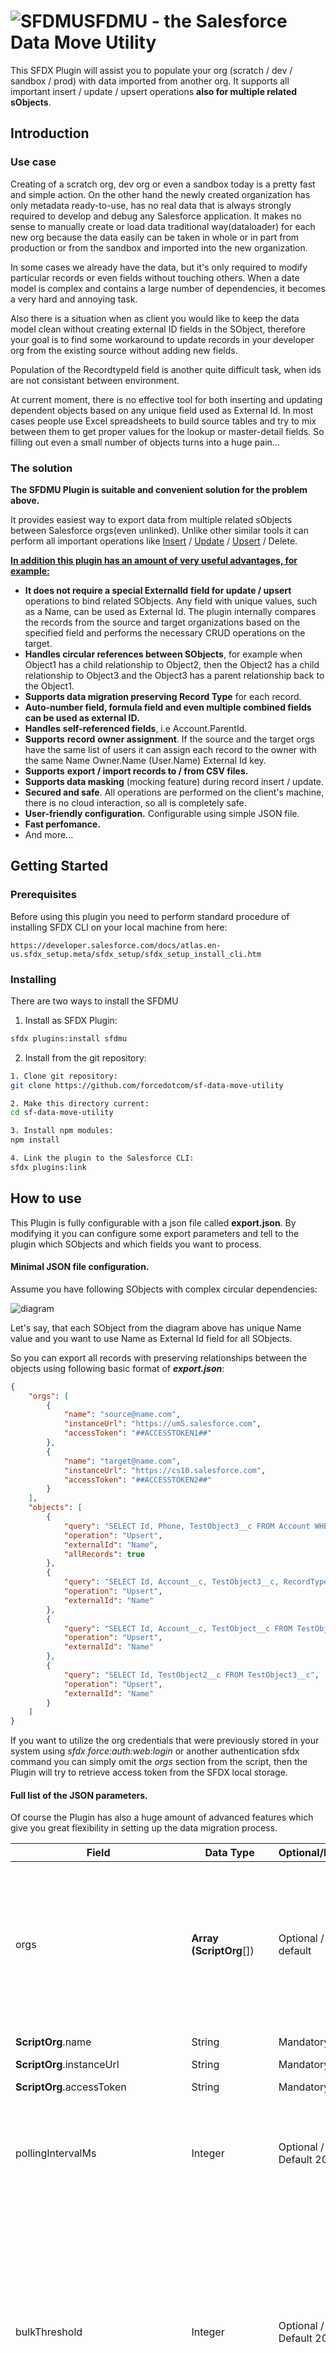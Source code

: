 # ![SFDMU](src/images/logo.png)SFDMU - the Salesforce Data Move Utility

This SFDX Plugin will assist you to populate your org (scratch / dev / sandbox / prod) with data imported from another org. It supports all important insert / update / upsert operations **also for multiple related sObjects**.





## Introduction

### Use case

Creating of a scratch org, dev org or even a sandbox today is a pretty fast and simple action. On the other hand the newly created organization has only metadata ready-to-use, has no real data that is always strongly required to develop and debug any Salesforce application. It makes no sense to manually create or load data traditional way(dataloader) for each new org because the data easily can be taken in whole or in part from  production or from the sandbox and imported into the new organization. 

In some cases we already have the data, but it's only required to modify particular records or even fields without touching others. When a date model is complex and contains a large number of dependencies, it becomes a very hard and annoying task. 

Also there is a situation when as client you would like to keep the data model clean without creating external ID fields in the SObject, therefore your goal is to find some workaround to update records in your developer org from the existing source without adding new fields. 

Population of the RecordtypeId field is another quite difficult task, when ids are not consistant between environment.

At current moment, there is no effective tool for both inserting and updating dependent objects based on any unique field used as External Id.  In most cases people use Excel spreadsheets to build source tables and try to mix between them to get proper values for the lookup or master-detail fields. So filling out even a small number of objects turns into a huge pain...

### The solution

**The SFDMU Plugin is suitable and convenient solution for the problem above.**

It provides easiest way to export data from multiple related sObjects between Salesforce orgs(even unlinked). Unlike other similar tools it can perform all important operations like <u>Insert</u> / <u>Update</u> / <u>Upsert</u> / Delete.

**<u>In addition this plugin has an amount  of very useful advantages,  for example:</u>**

- **It does not require a special ExternalId** **field for update / upsert** operations to bind related SObjects. Any field with unique values, such as a Name, can be used as External Id. The plugin internally compares the records from the source and target organizations based on the specified field and performs the necessary CRUD operations on the target.
- **Handles circular references between SObjects**, for example when Object1 has a child relationship to Object2, then the Object2 has a child relationship to Object3 and the Object3 has a parent relationship back to the Object1.
- **Supports data migration preserving Record Type** for each record.
- **Auto-number field, formula field and even multiple combined fields can be used as external ID.**
- **Handles** **self-referenced fields**, i.e Account.ParentId. 
- **Supports**  **record** **owner assignment**. If the source and the target orgs have the same list of users it can assign each record to the owner with the same Name Owner.Name (User.Name) External Id key.
- **Supports** **export / import records to / from CSV files.**
- **Supports data masking** (mocking feature) during record insert / update.
- **Secured and safe**. All operations are performed on the client's machine, there is no cloud interaction, so all is completely safe.
- **User-friendly configuration.**  Configurable using simple JSON file.
- **Fast perfomance.**
- And more...





## Getting Started

### Prerequisites

Before using this plugin you need to perform standard procedure of installing SFDX CLI on your local machine from  here:

```
https://developer.salesforce.com/docs/atlas.en-us.sfdx_setup.meta/sfdx_setup/sfdx_setup_install_cli.htm
```

### Installing

There are two ways to install the SFDMU

1. Install as SFDX Plugin:

```bash
sfdx plugins:install sfdmu
```

2. Install from the git repository:

```bash
1. Clone git repository: 
git clone https://github.com/forcedotcom/sf-data-move-utility

2. Make this directory current:
cd sf-data-move-utility

3. Install npm modules: 
npm install

4. Link the plugin to the Salesforce CLI: 
sfdx plugins:link

```





## How to use

This Plugin is fully configurable with a json file called **export.json**.
By modifying it you can configure some export parameters and tell to the plugin which SObjects and which fields you want to process. 



#### Minimal JSON file configuration.

Assume you have following SObjects with complex circular dependencies:

![diagram](src/images/diagram.jpg)

Let's say, that each SObject from the diagram above has unique Name value and you want to use Name as External Id field for all SObjects.

So you can export all records with preserving relationships between the objects using following basic format of  ***export.json***:

```json
{
    "orgs": [
        {
            "name": "source@name.com",
            "instanceUrl": "https://um5.salesforce.com",
            "accessToken": "##ACCESSTOKEN1##"
        }, 
        {
            "name": "target@name.com",
            "instanceUrl": "https://cs10.salesforce.com",
            "accessToken": "##ACCESSTOKEN2##"
        }
    ],
    "objects": [
        {
            "query": "SELECT Id, Phone, TestObject3__c FROM Account WHERE Name LIKE 'TEST_ACC_%'",
            "operation": "Upsert",
            "externalId": "Name",
            "allRecords": true
        },
        {
            "query": "SELECT Id, Account__c, TestObject3__c, RecordTypeId FROM TestObject__c",
            "operation": "Upsert",
            "externalId": "Name"
        },
        {
            "query": "SELECT Id, Account__c, TestObject__c FROM TestObject2__c",
            "operation": "Upsert",
            "externalId": "Name"
        },
        {
            "query": "SELECT Id, TestObject2__c FROM TestObject3__c",
            "operation": "Upsert",
            "externalId": "Name"
        }
    ]
}
```



If you want to utilize the org credentials that were previously stored in your system using *sfdx force:auth:web:login*  or another authentication sfdx command you can simply omit the *orgs* section from the script, then the Plugin will try to retrieve access token from the SFDX local storage.



#### Full list of the JSON parameters.

Of course the Plugin has also a huge amount of advanced features which give you great flexibility in setting up the data migration process. 

| Field                               | Data Type                  | Optional/Default        | Description                                                  |
| ----------------------------------- | -------------------------- | ----------------------- | ------------------------------------------------------------ |
| orgs                                | **Array (ScriptOrg**[])    | Optional / No default   | Credentials data of the Salesforce orgs you want to process.<br />It's optional parameter if need to configure manual connection to any of the processed orgs. <br />Alternatively you can choose SFDX connection from the stored in the local system. |
| **ScriptOrg**.name                  | String                     | Mandatory               | Username to connect with.                                    |
| **ScriptOrg**.instanceUrl           | String                     | Mandatory               | Org instance url.                                            |
| **ScriptOrg**.accessToken           | String                     | Mandatory               | Access token to connect.                                     |
| pollingIntervalMs                   | Integer                    | Optional / Default 2000 | When used Bulk API this parameter defined the polling interval to check for the bulk job status. Decreasing this value may cause additional system load. |
| bulkThreshold                       | Integer                    | Optional / Default 200  | For better performance the plugin uses both Collection API for the small data and Bulk API for the large data processing. Collection API is a fast way to process, but it is always consuming a lot of the quota on API requests, so for large data sizes it's better to use Bulk API. This parameter defined the minimal size of data when need to switch from processing via Collection API to the Bulk API. |
| apiVersion                          | Float                      | Optional / Default 47.0 | API version number to use.                                   |
| objects                             | **Array (ScriptObject**[]) | Mandatory               | SObjects you want to process.                                |
| **ScriptObject**.query              | String                     | Mandatory               | SOQL query string. <br />Include in the query string all SObject's fields that you need to export, including referenced fields. It is enough only to list the fields and the plugin will automatically resolve and process all the references between  objects. Data from fields that are not listed in the query will not be exported.<br />Optionally you can filter the records by using WHERE, LIMIT, OFFSET etc. clauses. <br />*Nested queries and complex fields like Account__r.Name are not supported. But you still can use subquery in the WHERE clause for ex: .... WHERE Id IN (SELECT Id FROM .... )* |
| **ScriptObject**.deleteQuery        | String                     | Optional, Default none  | SOQL query string used to delete old records from the target org (see the "Delete" operator  and the "deleteOldData" parameter).<br />If this parameter is omitted - the same **ScriptObject.query** will be used to retrieve records both to delete and to update. |
| **ScriptObject**.operator           | String                     | Mandatory               | Operation that you want to perform with the current SObject.<br />**Available values are:**<br />**"Insert"** - creates new records on the target org even old versions of these records already exist.<br />**"Update"** - only updates existing records. The operator overrides all record fields.<br />**"Add"** -  creates a new record only if the old one does not exist.<br />**"Merge"** - like "Update", but does not override existing values, only fills empty record fields.<br />**"Upsert"** - Inserts new and updates old records, overriding all values.<br />**"Readonly"** - To say that you don't want to update this object, only to retrieve its records during the export. Useful in case that you need to include readonly SObject that is referenced from another SObject.<br />**"Delete"** - Only removes old target records from the given sObject. No update performed. |
| **ScriptObject**.externalId         | String                     | Mandatory               | External Id field for this SObject.<br />This is the unique identifier field, the field which can map any child records refering to this SObject. <br />Each field that has unique values across all records can be used as an External Id, even it's not marked as External Id within the SObject's metadata. You can also use standard External Id fields defined in the metadata.<br />This is used to compare source and target records as well as to process the relationships between objects during all operations, except of "Insert" and Readonly". |
| **ScriptObject**.deleteOldData      | Boolean                    | Optional, Default false | Forces deletion of old target records before performing update. <br />The difference from the "Delete" operator (see above) is that the operator makes only the deletion without uploading records from the source. |
| **ScriptObject**.updateWithMockData | Boolean                    | Optional, default false | Enables data mocking for this SObject                        |
| **ScriptObject**.mockFields         | **Array (MockField[])**    |                         | Defines SObject fields that need to update with a fake data (see mocking feature below) |
| **MockField**.name                  | String                     | Mandatory               | The name of the field to mock (see mocking feature below)    |
| **MockField**.pattern               | String                     | Mandatory               | The pattern to create mock data for this field (see mocking feature below) |
| promptOnMissingParentObjects        | Boolean                    | Optional, Default true  | If  parent lookup or master-detail record was not found for the some of the child records - it will propmt or will not prompt user to break or to continue the migration.<br />It allows user to monitor the job and abort it when some data is missing. |
| allOrNone                           | Boolean                    | Optional, Default false | Abort job execution on any failed record or continue working anyway.<br />If true the execution will stop or the user will be prompted to stop depend on promptOnUpdateError parameter. |
| promptOnUpdateError                 | Boolean                    | Optional, Default true  | When some records failed or when any other error occurred during data update prompt the user to stop the execution or to continue. |
| encryptDataFiles                    | Boolean                    | Optional, Default false | Enables encryption / decryption of the CSV files when passing *--password* argument to the Plugin call and using *file* as Source or as the Target. |





#### Running the export job. Examples of CLI commands.

Use following console command to start the export from one Org to another:

```bash
sfdx sfdmu:move --sourceusername source@name.com --targetusername target@name.com
```


To import from the CSV files use the format as below:

```bash
sfdx sfdmu:move --sourceusername file --targetusername target@name.com
```


To export records into CSV files use the format as below:

```bash
sfdx sfdmu:move --sourceusername source@name.com --targetusername file
```


To export records into CSV files with encryption use the format as below:

```bash
sfdx sfdmu:move --sourceusername source@name.com --targetusername file --password mypass
```



| Parameter        | Description                                                  |
| ---------------- | ------------------------------------------------------------ |
| --sourceusername | The username of the source salesforce org to take the data from it.<br />As mentioned above the credentials can be explicitly set in the [orgs] section of the export.json, or you can specify the username of the organization, that is previously connected using  standard sfdx force:auth:web:login command.<br /><br />**"--sourceusername file"** will import records from previously created CSV files into the target Org.<br />The CSV files must exist in the same directory as the export.json file.<br />Use --targetusername file parameter (see below) to create these files from the source records. |
| --targetusername | The username of the target salesforce org where to put the data.<br /><br />**--targetusername file** will export records from the source org into CSV files. Each SObject will be stored in separated file. |
| path             | (Optional) The path (absolute or relative) to the directory with your package.json file. |
| --password       | (Optional) The password for the org credentials. When specified the Plugin will attempt to decrypt the  **org.name**, **org.accessToken** and **org.instanceUrl** parameters using AEC-CBC algorithm before making the connection. If the decryption failed original unencrypted strings will be used to connect.<br /><br />If you are set encryptDataFiles=true then the CSV data will be encrypted and decrypted using the same password. |



#### Combined External Id keys.

This is useful feature that allows you to bind source and target records by creating "virtual" external Id field which is a combination of multiple field values. For example, there is Description object that has two parent objects called Article and Language and there is no unique field defined in Description object.
Each Article has several Descriptions with different Languages. Each Language and Article have unique Names. 
Assume you want to execute Upsert operation on the Description object.  In this case you cannot bind Description records directly, you only can bind them via their both parents objects. So you can define the Description object in the script like this:


```json
  objects: [
      { ... },
      { ... },
      {
          "query": "SELECT Id, Name, Article__c, Language__c FROM Description__c",
          "operation": "Upsert",
          "externalId": "Article__r.Name;Language__r.Name"
      }
  ]
```

During the data migration process the Plugin will internally generate a "virtual formula field" (since there is not such a real field in the Description object metadata) value that is combination of Article.Name and Language.Name values and will use it for binding the records.

You can use here unlimited number of fields separated by semicolon.




#### Data mocking feature.

If you're developing an application, you'll want to make sure you're testing it under conditions that closely simulate a production environment. In production, you'll probably have a sensitive data that usually you do not want to expose in the testing environment. To help with this use case I have added the option to mask real record value with a fake one before uploading it to the target.

You can define the list of fields that their values need to be replaced with the fake data and the pattern for each field under **mockFields** section of SObject.

Below is the example of script that will generate a sequence of random fake names instead of the original Name values  before the records will be inserted into the target org.
```json
  objects: [
      { ... },
      { ... },
      {
          "query": "SELECT Id, Name FROM Account",
          "operation": "Insert",
          "externalId": "Name",
          
          "mockFields": [
                {
                    "name": "Name",
                    "pattern": "name"
                }
          ]    
      }
  ]
```


This will skip the original account names and produce Accounts records like this:

```json
  [
      {
          "Id" : "[RECORD ID1]",
          "Name" : "Miss Perry Larson",
      },
      {
          "Id" : "[RECORD ID2]",
          "Name" : "Ms. Alec Romaguera",
      },
      
      {
          "Id" : "[RECORD ID3]",
          "Name" : "Ms. Alec Romaguera",
      },
      
      {
          "Id" : "[RECORD ID4]",
          "Name" : "Ms. Drake Gerlach"          
      },
      ...
  ]
```



You can find complete list of available patterns [here](https://www.npmjs.com/package/casual#embedded-generators )

For the "pattern", omit the "casual." prefix leaving only the name of the function, for example, you can write:   *"name", city", "street", "address"* etc.

Also you can use additional patterns that are not in the list above:

1) **ids** - updates given field with the original source Record Id value.

2) **c_seq_number(prefix, from, step)**  - produces sequence of strings terminated by number starting from the number defined by the "from" parameter incremented by the "step".

For example,    ***c_seq_number('TheRecord  ', 1, 2)***    will produce strings 
*"TheRecord 1", "TheRecord 3", "TheRecord 5", .....*

3) **c_seq_date**(from, step) - produces sequence of dates from the "from" date with defined "step".

For example:  ***c_seq_date('2019-01-01', 'd')***   will generate dates 
*"2019-01-01", "2019-01-02", "2019-01-03"*

Available values for the step parameter are:

**"d" :**      + one day

**"-d" :**      - one day

**"d0" :**      the same date as "from" without increment / decrement

**"m" :**      + one month

**"-m" :**      - one month

**"y" :**      + one year

**"-y"** :      - one year

**"s" :**      + one second

**"-s" :**      - one second

**"ms" :**      + one millisecond

**"-ms" :**      - one millisecond






## Notes

* You can use record Id field and autonumber fields as external Id key for Insert operation.
  You can still have external Id field of formula type for all operations including Upsert.


* By default the owner of new record is the user under which you are running the data migration.
  In order to make different record owner assignment you simply need to add **OwnerId** field to the SObject's query.  This will tell to the plugin to assign the target record to the user with the same Name as in the source. To get this feature work you must ensure that you have users with the same Names in the both Orgs.
  
* If you want to export record by preserving RecordType just include RecordTypeId field in the query and the plugin will do the rest. 
  
* If you have previously exported source data into CSV files and then want to import it from the files into another Org you need to use export.json file that has the same configuration like when you have created the CSVs.

* The file Import / Export feature supports standard Salesforce data loader file format.

* Migration of User object currently is NOT supported.

  

## License

This product is licensed under the BSD-3-Clause - see the [LICENSE.txt](LICENSE.txt) file for details


